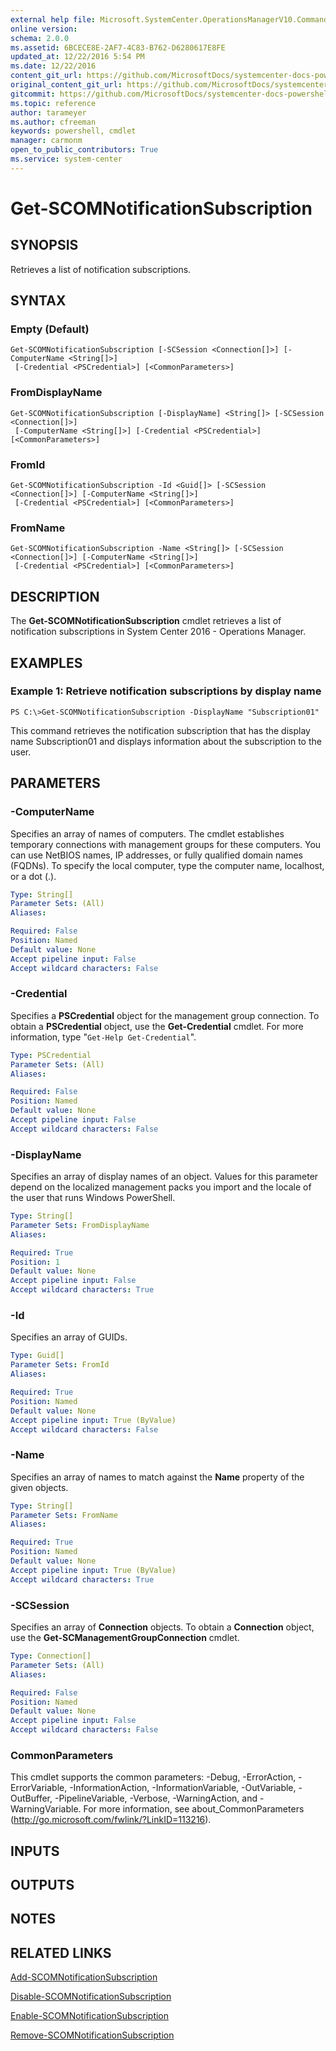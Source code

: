 ```yaml
---
external help file: Microsoft.SystemCenter.OperationsManagerV10.Commands.dll-Help.xml
online version: 
schema: 2.0.0
ms.assetid: 6BCECE8E-2AF7-4C83-B762-D6280617E8FE
updated_at: 12/22/2016 5:54 PM
ms.date: 12/22/2016
content_git_url: https://github.com/MicrosoftDocs/systemcenter-docs-powershell/blob/master/systemcenter-cmdlets/SystemCenter2016/OperationsManager/vlatest/Get-SCOMNotificationSubscription.md
original_content_git_url: https://github.com/MicrosoftDocs/systemcenter-docs-powershell/blob/master/systemcenter-cmdlets/SystemCenter2016/OperationsManager/vlatest/Get-SCOMNotificationSubscription.md
gitcommit: https://github.com/MicrosoftDocs/systemcenter-docs-powershell/blob/17c3a51bd892aad46c731d9f381f0704b4815004/systemcenter-cmdlets/SystemCenter2016/OperationsManager/vlatest/Get-SCOMNotificationSubscription.md
ms.topic: reference
author: tarameyer
ms.author: cfreeman
keywords: powershell, cmdlet
manager: carmonm
open_to_public_contributors: True
ms.service: system-center
---
```


# Get-SCOMNotificationSubscription

## SYNOPSIS
Retrieves a list of notification subscriptions.

## SYNTAX

### Empty (Default)
```
Get-SCOMNotificationSubscription [-SCSession <Connection[]>] [-ComputerName <String[]>]
 [-Credential <PSCredential>] [<CommonParameters>]
```

### FromDisplayName
```
Get-SCOMNotificationSubscription [-DisplayName] <String[]> [-SCSession <Connection[]>]
 [-ComputerName <String[]>] [-Credential <PSCredential>] [<CommonParameters>]
```

### FromId
```
Get-SCOMNotificationSubscription -Id <Guid[]> [-SCSession <Connection[]>] [-ComputerName <String[]>]
 [-Credential <PSCredential>] [<CommonParameters>]
```

### FromName
```
Get-SCOMNotificationSubscription -Name <String[]> [-SCSession <Connection[]>] [-ComputerName <String[]>]
 [-Credential <PSCredential>] [<CommonParameters>]
```

## DESCRIPTION
The **Get-SCOMNotificationSubscription** cmdlet retrieves a list of notification subscriptions in System Center 2016 - Operations Manager.

## EXAMPLES

### Example 1: Retrieve notification subscriptions by display name
```
PS C:\>Get-SCOMNotificationSubscription -DisplayName "Subscription01"
```

This command retrieves the notification subscription that has the display name Subscription01 and displays information about the subscription to the user.

## PARAMETERS

### -ComputerName
Specifies an array of names of computers.
The cmdlet establishes temporary connections with management groups for these computers.
You can use NetBIOS names, IP addresses, or fully qualified domain names (FQDNs).
To specify the local computer, type the computer name, localhost, or a dot (.).

```yaml
Type: String[]
Parameter Sets: (All)
Aliases: 

Required: False
Position: Named
Default value: None
Accept pipeline input: False
Accept wildcard characters: False
```

### -Credential
Specifies a **PSCredential** object for the management group connection.
To obtain a **PSCredential** object, use the **Get-Credential** cmdlet.
For more information, type "`Get-Help Get-Credential`".

```yaml
Type: PSCredential
Parameter Sets: (All)
Aliases: 

Required: False
Position: Named
Default value: None
Accept pipeline input: False
Accept wildcard characters: False
```

### -DisplayName
Specifies an array of display names of an object.
Values for this parameter depend on the localized management packs you import and the locale of the user that runs Windows PowerShell.

```yaml
Type: String[]
Parameter Sets: FromDisplayName
Aliases: 

Required: True
Position: 1
Default value: None
Accept pipeline input: False
Accept wildcard characters: True
```

### -Id
Specifies an array of GUIDs.

```yaml
Type: Guid[]
Parameter Sets: FromId
Aliases: 

Required: True
Position: Named
Default value: None
Accept pipeline input: True (ByValue)
Accept wildcard characters: False
```

### -Name
Specifies an array of names to match against the **Name** property of the given objects.

```yaml
Type: String[]
Parameter Sets: FromName
Aliases: 

Required: True
Position: Named
Default value: None
Accept pipeline input: True (ByValue)
Accept wildcard characters: True
```

### -SCSession
Specifies an array of **Connection** objects.
To obtain a **Connection** object, use the **Get-SCManagementGroupConnection** cmdlet.

```yaml
Type: Connection[]
Parameter Sets: (All)
Aliases: 

Required: False
Position: Named
Default value: None
Accept pipeline input: False
Accept wildcard characters: False
```

### CommonParameters
This cmdlet supports the common parameters: -Debug, -ErrorAction, -ErrorVariable, -InformationAction, -InformationVariable, -OutVariable, -OutBuffer, -PipelineVariable, -Verbose, -WarningAction, and -WarningVariable. For more information, see about_CommonParameters (http://go.microsoft.com/fwlink/?LinkID=113216).

## INPUTS

## OUTPUTS

## NOTES

## RELATED LINKS

[Add-SCOMNotificationSubscription](xref:SystemCenter2016/OperationsManager/vlatest/Add-SCOMNotificationSubscription.md)

[Disable-SCOMNotificationSubscription](xref:SystemCenter2016/OperationsManager/vlatest/Disable-SCOMNotificationSubscription.md)

[Enable-SCOMNotificationSubscription](xref:SystemCenter2016/OperationsManager/vlatest/Enable-SCOMNotificationSubscription.md)

[Remove-SCOMNotificationSubscription](xref:SystemCenter2016/OperationsManager/vlatest/Remove-SCOMNotificationSubscription.md)

